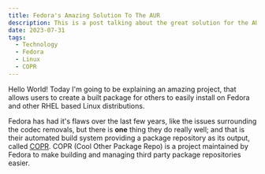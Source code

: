 ```yaml
---
title: Fedora's Amazing Solution To The AUR
description: This is a post talking about the great solution for the AUR made by Fedora.
date: 2023-07-31
tags:
  - Technology
  - Fedora
  - Linux
  - COPR
---
```


Hello World! Today I'm going to be explaining an amazing project, that allows users to create a built package for others to easily install on Fedora and other RHEL based Linux distributions.

Fedora has had it's flaws over the last few years, like the issues surrounding the codec removals, but there is **one** thing they do really well; and that is their automated build system providing a package repository as its output, called [COPR](https://copr.fedorainfracloud.org/). COPR (Cool Other Package Repo) is a project maintained by Fedora to make building and managing third party package repositories easier.
